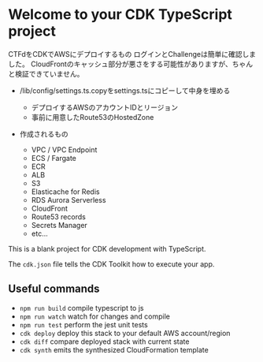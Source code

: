 # Welcome to your CDK TypeScript project

CTFdをCDKでAWSにデプロイするもの
ログインとChallengeは簡単に確認しました。
CloudFrontのキャッシュ部分が悪さをする可能性がありますが、ちゃんと検証できていません。

- /lib/config/settings.ts.copyをsettings.tsにコピーして中身を埋める
  - デプロイするAWSのアカウントIDとリージョン
  - 事前に用意したRoute53のHostedZone

- 作成されるもの
  - VPC / VPC Endpoint
  - ECS / Fargate
  - ECR
  - ALB
  - S3
  - Elasticache for Redis
  - RDS Aurora Serverless
  - CloudFront
  - Route53 records
  - Secrets Manager
  - etc...

This is a blank project for CDK development with TypeScript.

The `cdk.json` file tells the CDK Toolkit how to execute your app.

## Useful commands

* `npm run build`   compile typescript to js
* `npm run watch`   watch for changes and compile
* `npm run test`    perform the jest unit tests
* `cdk deploy`      deploy this stack to your default AWS account/region
* `cdk diff`        compare deployed stack with current state
* `cdk synth`       emits the synthesized CloudFormation template
